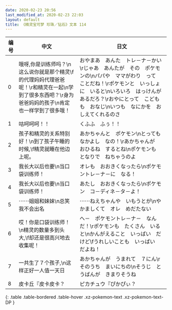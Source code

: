 ```yaml
---
date: 2020-02-23 20:56
last_modified_at: 2020-02-23 22:03
layout: default
title: 《精灵宝可梦 珍珠／钻石》文本 114
---
```

| 编号 | 中文 | 日文 |
| ---- | ---- | ---- |
| 0 | 哦呀,你是训练师吗？\n这么说你就是那个精灵\f的代理妈妈代理爸爸呢！\r和精灵在一起\n学到了很多东西吧？\r身为爸爸妈妈的孩子\n肯定也一样学到了很多哦！ | おやまあ　あんた　トレ－ナ－かい\rじゃあ　あんたが　その　ポケモンの\nパパや　ママがわり　って　ことだね！\rポケモンと　いっしょに　いると\nいろいろ　はっけんが　あるだろ？\rおやにとって　こどもも　おなじ\nいつも　なにかを　おしえてくれるのさ |
| 1 | 咕呵呵呵！！ | くふふ　ふぅ！！ |
| 2 | 孩子和精灵的关系特别好！\n到了孩子午睡的时候,\f精灵就睡在他边上呢。 | あかちゃんと　ポケモン\nとっても　なかよし　なの！\rあかちゃんが　おひるね　するとね\nポケモンも　となりで　ねちゃうのよ |
| 3 | 我长大以后也要\n当口袋训练师！ | オレも　おおきくなったら\nポケモントレ－ナ－に　なる！ |
| 4 | 我长大以后也要\n当口袋训练师！ | あたし　おおきくなったら\nポケモン　コ－ディネ－タ－よ！ |
| 5 | ⋯⋯姐姐和妹妹\n总笑我不会出名 | ⋯⋯ねえちゃんや　いもうとが\nやかましくて　オレ　めだたない |
| 6 | 哎！你是口袋训练师！\n精灵的数量多到头大,\f却还是很高兴地去收集呢！ | へ－　ポケモントレ－ナ－　なんだ！\rポケモンも　たくさん　いると\nかんがえること　いっぱい　だけど\fうれしいことも　いっぱい　だよね！ |
| 7 | 一共生了７个孩子,\n这样正好一人值一天日 | あかちゃんが　うまれて　７にん\rそのうち　まいにちの\nそうじ　とうばんが　きまりそうね |
| 8 | 皮卡丘『皮卡皮卡？ | ピカチュウ『ぴかぴぃ？ |
{: .table .table-bordered .table-hover .xz-pokemon-text .xz-pokemon-text-DP }